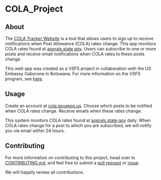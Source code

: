 # COLA_Project

## About
The [COLA Tracker Website](https://cola.govapps.us/) is a tool that allows users to sign up to receive notifications when Post Allowance (COLA) rates change. This app monitors COLA rates found at [aoprals.state.gov](https://aoprals.state.gov/Web920/cola.asp). Users can subscribe to one or more posts and receive email notifications when COLA rates to these posts change.

This web app was created as a VSFS project in collaboration with the US Embassy Gaborone in Botswana. For more information on the VSFS program, see [here](https://vsfs.state.gov/).

## Usage
Create an account at [cola.govapps.us](https://cola.govapps.us/). Choose which posts to be notified when COLA rates change.  Receive emails when these rates change.

This system monitors COLA rates found at [aoprals.state.gov](https://aoprals.state.gov/Web920/cola.asp) daily. When COLA rates change for a post to which you are subscribed, we will notify you via email within 24 hours.

## Contributing
For more information on contributing to this project, head over to [CONTRIBUTING.md](https://github.com/dcemmerson/COLA_Project/blob/master/CONTRIBUTING.md), and feel free to submit a [pull request](https://github.com/dcemmerson/COLA_Project/pulls) or [issue](https://github.com/dcemmerson/COLA_Project/issues).

We will happily review all contributions.